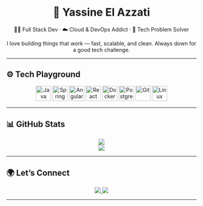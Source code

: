 <h1 align="center">🚀 Yassine El Azzati</h1>

<p align="center">
👨‍💻 Full Stack Dev · ☁️ Cloud & DevOps Addict · 🧠 Tech Problem Solver
</p>

<p align="center">
I love building things that work — fast, scalable, and clean. Always down for a good tech challenge.
</p>

---

## ⚙️ Tech Playground
<p align="center">
  <img src="https://cdn.jsdelivr.net/gh/devicons/devicon/icons/java/java-original.svg" width="40" title="Java" />
  <img src="https://cdn.jsdelivr.net/gh/devicons/devicon/icons/spring/spring-original.svg" width="40" title="Spring Boot" />
  <img src="https://cdn.jsdelivr.net/gh/devicons/devicon/icons/angularjs/angularjs-original.svg" width="40" title="Angular" />
  <img src="https://cdn.jsdelivr.net/gh/devicons/devicon/icons/react/react-original.svg" width="40" title="React" />
  <img src="https://cdn.jsdelivr.net/gh/devicons/devicon/icons/docker/docker-original.svg" width="40" title="Docker" />
  <img src="https://cdn.jsdelivr.net/gh/devicons/devicon/icons/postgresql/postgresql-original.svg" width="40" title="PostgreSQL" />
  <img src="https://cdn.jsdelivr.net/gh/devicons/devicon/icons/git/git-original.svg" width="40" title="Git" />
  <img src="https://cdn.jsdelivr.net/gh/devicons/devicon/icons/linux/linux-original.svg" width="40" title="Linux" />
</p>

---

## 📊 GitHub Stats
<p align="center">
  <img src="https://github-readme-stats.vercel.app/api?username=YassineElAzzati&show_icons=true&hide_title=true&hide_rank=true&theme=radical" />
  <br />
  <img src="https://github-readme-streak-stats.herokuapp.com/?user=YassineElAzzati&theme=radical" />
</p>

---

## 🌍 Let’s Connect
<p align="center">
  <a href="https://www.linkedin.com/in/yassine-el-azzati-7b5a331b8/" target="_blank">
    <img src="https://img.shields.io/badge/LinkedIn-Connect-blue?style=for-the-badge&logo=linkedin&logoColor=white" />
  </a>
  <a href="https://discord.gg/Yassine.Elz#3635" target="_blank">
    <img src="https://img.shields.io/badge/Discord-Join_Me-5865F2?style=for-the-badge&logo=discord&logoColor=white" />
  </a>
</p>

---
